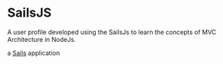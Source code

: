 # SailsJS

A user profile developed using the SailsJs to learn the concepts of MVC Architecture in NodeJs.

a [Sails](http://sailsjs.org) application
